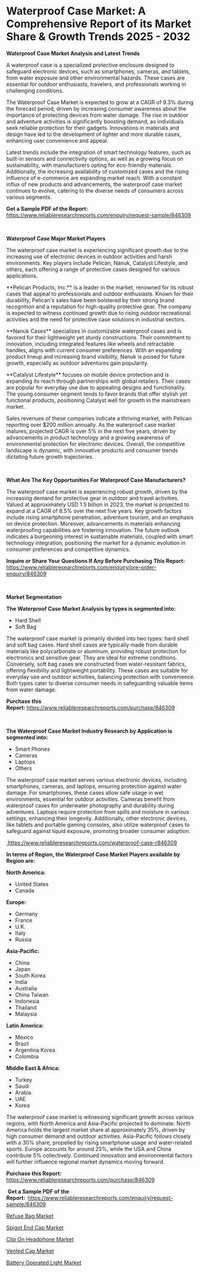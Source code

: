 <p><h1>Waterproof Case Market: A Comprehensive Report of its Market Share & Growth Trends 2025 - 2032</h1></p><p><strong>Waterproof Case Market Analysis and Latest Trends</strong></p>
<p><p>A waterproof case is a specialized protective enclosure designed to safeguard electronic devices, such as smartphones, cameras, and tablets, from water exposure and other environmental hazards. These cases are essential for outdoor enthusiasts, travelers, and professionals working in challenging conditions. </p><p>The Waterproof Case Market is expected to grow at a CAGR of 9.3% during the forecast period, driven by increasing consumer awareness about the importance of protecting devices from water damage. The rise in outdoor and adventure activities is significantly boosting demand, as individuals seek reliable protection for their gadgets. Innovations in materials and design have led to the development of lighter and more durable cases, enhancing user convenience and appeal.</p><p>Latest trends include the integration of smart technology features, such as built-in sensors and connectivity options, as well as a growing focus on sustainability, with manufacturers opting for eco-friendly materials. Additionally, the increasing availability of customized cases and the rising influence of e-commerce are expanding market reach. With a constant influx of new products and advancements, the waterproof case market continues to evolve, catering to the diverse needs of consumers across various segments.</p></p>
<p><strong>Get a Sample PDF of the Report:&nbsp;</strong> <a href="https://www.reliableresearchreports.com/enquiry/request-sample/846309?utm_campaign=38&utm_medium=2&utm_source=Github&utm_content=ia&utm_term=08022025&utm_id=waterproof-case">https://www.reliableresearchreports.com/enquiry/request-sample/846309</a></p>
<p>&nbsp;</p>
<p><strong>Waterproof Case Major Market Players</strong></p>
<p><p>The waterproof case market is experiencing significant growth due to the increasing use of electronic devices in outdoor activities and harsh environments. Key players include Pelican, Nanuk, Catalyst Lifestyle, and others, each offering a range of protective cases designed for various applications.</p><p>**Pelican Products, Inc.** is a leader in the market, renowned for its robust cases that appeal to professionals and outdoor enthusiasts. Known for their durability, Pelican's sales have been bolstered by their strong brand recognition and a reputation for high-quality protective gear. The company is expected to witness continued growth due to rising outdoor recreational activities and the need for protective case solutions in industrial sectors.</p><p>**Nanuk Cases** specializes in customizable waterproof cases and is favored for their lightweight yet sturdy constructions. Their commitment to innovation, including integrated features like wheels and retractable handles, aligns with current consumer preferences. With an expanding product lineup and increasing brand visibility, Nanuk is poised for future growth, especially as outdoor adventures gain popularity.</p><p>**Catalyst Lifestyle** focuses on mobile device protection and is expanding its reach through partnerships with global retailers. Their cases are popular for everyday use due to appealing designs and functionality. The young consumer segment tends to favor brands that offer stylish yet functional products, positioning Catalyst well for growth in the mainstream market.</p><p>Sales revenues of these companies indicate a thriving market, with Pelican reporting over $200 million annually. As the waterproof case market matures, projected CAGR is over 5% in the next five years, driven by advancements in product technology and a growing awareness of environmental protection for electronic devices. Overall, the competitive landscape is dynamic, with innovative products and consumer trends dictating future growth trajectories.</p></p>
<p>&nbsp;</p>
<p><strong>What Are The Key Opportunities For Waterproof Case Manufacturers?</strong></p>
<p><p>The waterproof case market is experiencing robust growth, driven by the increasing demand for protective gear in outdoor and travel activities. Valued at approximately USD 1.5 billion in 2023, the market is projected to expand at a CAGR of 8.5% over the next five years. Key growth factors include rising smartphone penetration, adventure tourism, and an emphasis on device protection. Moreover, advancements in materials enhancing waterproofing capabilities are fostering innovation. The future outlook indicates a burgeoning interest in sustainable materials, coupled with smart technology integration, positioning the market for a dynamic evolution in consumer preferences and competitive dynamics.</p></p>
<p><strong>Inquire or Share Your Questions If Any Before Purchasing This Report:</strong> <a href="https://www.reliableresearchreports.com/enquiry/pre-order-enquiry/846309?utm_campaign=38&utm_medium=2&utm_source=Github&utm_content=ia&utm_term=08022025&utm_id=waterproof-case">https://www.reliableresearchreports.com/enquiry/pre-order-enquiry/846309</a></p>
<p>&nbsp;</p>
<p><strong>Market Segmentation</strong></p>
<p><strong>The Waterproof Case Market Analysis by types is segmented into:</strong></p>
<p><ul><li>Hard Shell</li><li>Soft Bag</li></ul></p>
<p><p>The waterproof case market is primarily divided into two types: hard shell and soft bag cases. Hard shell cases are typically made from durable materials like polycarbonate or aluminum, providing robust protection for electronics and sensitive gear. They are ideal for extreme conditions. Conversely, soft bag cases are constructed from water-resistant fabrics, offering flexibility and lightweight portability. These cases are suitable for everyday use and outdoor activities, balancing protection with convenience. Both types cater to diverse consumer needs in safeguarding valuable items from water damage.</p></p>
<p><strong>Purchase this Report:&nbsp;</strong><a href="https://www.reliableresearchreports.com/purchase/846309?utm_campaign=38&utm_medium=2&utm_source=Github&utm_content=ia&utm_term=08022025&utm_id=waterproof-case">https://www.reliableresearchreports.com/purchase/846309</a></p>
<p>&nbsp;</p>
<p><strong>The Waterproof Case Market Industry Research by Application is segmented into:</strong></p>
<p><ul><li>Smart Phones</li><li>Cameras</li><li>Laptops</li><li>Others</li></ul></p>
<p><p>The waterproof case market serves various electronic devices, including smartphones, cameras, and laptops, ensuring protection against water damage. For smartphones, these cases allow safe usage in wet environments, essential for outdoor activities. Cameras benefit from waterproof cases for underwater photography and durability during adventures. Laptops require protection from spills and moisture in various settings, enhancing their longevity. Additionally, other electronic devices, like tablets and portable gaming consoles, also utilize waterproof cases to safeguard against liquid exposure, promoting broader consumer adoption.</p></p>
<p><a href="https://www.reliableresearchreports.com/waterproof-case-r846309?utm_campaign=38&utm_medium=2&utm_source=Github&utm_content=ia&utm_term=08022025&utm_id=waterproof-case">&nbsp;https://www.reliableresearchreports.com/waterproof-case-r846309</a></p>
<p><strong>In terms of Region, the Waterproof Case Market Players available by Region are:</strong></p>
<p>
    <p> <strong> North America: </strong>
        <ul>
            <li>United States</li>
            <li>Canada</li>
        </ul>
        </p> 
    <p> <strong> Europe: </strong>
        <ul>
            <li>Germany</li>
            <li>France</li>
            <li>U.K.</li>
            <li>Italy</li>
            <li>Russia</li>
        </ul>
        </p> 
    <p> <strong> Asia-Pacific: </strong>
        <ul>
            <li>China</li>
            <li>Japan</li>
            <li>South Korea</li>
            <li>India</li>
            <li>Australia</li>
            <li>China Taiwan</li>
            <li>Indonesia</li>
            <li>Thailand</li>
            <li>Malaysia</li>
        </ul>
        </p> 
    <p> <strong> Latin America: </strong>
        <ul>
            <li>Mexico</li>
            <li>Brazil</li>
            <li>Argentina Korea</li>
            <li>Colombia</li>
        </ul>
        </p> 
    <p> <strong> Middle East & Africa: </strong>
        <ul>
            <li>Turkey</li>
            <li>Saudi</li>
            <li>Arabia</li>
            <li>UAE</li>
            <li>Korea</li>
        </ul>
    </p>
    </p>
<p><p>The waterproof case market is witnessing significant growth across various regions, with North America and Asia-Pacific projected to dominate. North America holds the largest market share at approximately 35%, driven by high consumer demand and outdoor activities. Asia-Pacific follows closely with a 30% share, propelled by rising smartphone usage and water-related sports. Europe accounts for around 25%, while the USA and China contribute 5% collectively. Continued innovation and environmental factors will further influence regional market dynamics moving forward.</p></p>
<p><strong>Purchase this Report: </strong><a href="https://www.reliableresearchreports.com/purchase/846309?utm_campaign=38&utm_medium=2&utm_source=Github&utm_content=ia&utm_term=08022025&utm_id=waterproof-case">https://www.reliableresearchreports.com/purchase/846309</a></p>
<p>&nbsp;<strong>Get a Sample PDF of the Report:&nbsp;&nbsp;</strong><a href="https://www.reliableresearchreports.com/enquiry/request-sample/846309?utm_campaign=38&utm_medium=2&utm_source=Github&utm_content=ia&utm_term=08022025&utm_id=waterproof-case">https://www.reliableresearchreports.com/enquiry/request-sample/846309</a></p>
<p><strong></strong></p>
<p><p><a href="https://github.com/zurubting/Market-Research-Report-List-1/blob/main/refuse-bag-market.md?utm_campaign=38&utm_medium=2&utm_source=Github&utm_content=ia&utm_term=08022025&utm_id=waterproof-case">Refuse Bag Market</a></p><p><a href="https://github.com/ariyilmelzar/Market-Research-Report-List-1/blob/main/spigot-end-cap-market.md?utm_campaign=38&utm_medium=2&utm_source=Github&utm_content=ia&utm_term=08022025&utm_id=waterproof-case">Spigot End Cap Market</a></p><p><a href="https://github.com/lalolatiot/Market-Research-Report-List-1/blob/main/clip-on-headphone-market.md?utm_campaign=38&utm_medium=2&utm_source=Github&utm_content=ia&utm_term=08022025&utm_id=waterproof-case">Clip On Headphone Market</a></p><p><a href="https://github.com/duscarajlha/Market-Research-Report-List-1/blob/main/vented-cap-market.md?utm_campaign=38&utm_medium=2&utm_source=Github&utm_content=ia&utm_term=08022025&utm_id=waterproof-case">Vented Cap Market</a></p><p><a href="https://github.com/ternainglin/Market-Research-Report-List-1/blob/main/battery-operated-light-market.md?utm_campaign=38&utm_medium=2&utm_source=Github&utm_content=ia&utm_term=08022025&utm_id=waterproof-case">Battery Operated Light Market</a></p></p>